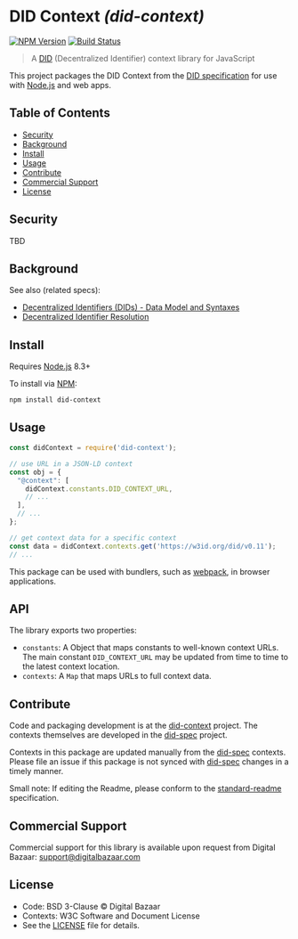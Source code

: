 # DID Context _(did-context)_

[![NPM Version](https://img.shields.io/npm/v/did-context.svg?style=flat-square)](https://npm.im/did-context)
[![Build Status](https://travis-ci.org/digitalbazaar/did-context.png?branch=master)](https://travis-ci.org/digitalbazaar/did-context)

> A [DID][did-spec] (Decentralized Identifier) context library for JavaScript

This project packages the DID Context from the [DID specification][did-spec]
for use with [Node.js][Node.js] and web apps.

## Table of Contents

- [Security](#security)
- [Background](#background)
- [Install](#install)
- [Usage](#usage)
- [Contribute](#contribute)
- [Commercial Support](#commercial-support)
- [License](#license)

## Security

TBD

## Background

See also (related specs):

* [Decentralized Identifiers (DIDs) - Data Model and Syntaxes][did-spec]
* [Decentralized Identifier Resolution](https://w3c-ccg.github.io/did-resolution/)

## Install

Requires [Node.js][] 8.3+

To install via [NPM][]:

```
npm install did-context
```

## Usage

```js
const didContext = require('did-context');

// use URL in a JSON-LD context
const obj = {
  "@context": [
    didContext.constants.DID_CONTEXT_URL,
    // ...
  ],
  // ...
};

// get context data for a specific context
const data = didContext.contexts.get('https://w3id.org/did/v0.11');
// ...
```

This package can be used with bundlers, such as [webpack][], in browser
applications.

## API

The library exports two properties:
- `constants`: A Object that maps constants to well-known context URLs. The
  main constant `DID_CONTEXT_URL` may be updated from time to time to the
  latest context location.
- `contexts`: A `Map` that maps URLs to full context data.

## Contribute

Code and packaging development is at the [did-context][] project. The contexts
themselves are developed in the [did-spec][] project.

Contexts in this package are updated manually from the [did-spec][] contexts.
Please file an issue if this package is not synced with [did-spec][] changes in
a timely manner.

Small note: If editing the Readme, please conform to the
[standard-readme](https://github.com/RichardLitt/standard-readme) specification.

## Commercial Support

Commercial support for this library is available upon request from
Digital Bazaar: support@digitalbazaar.com

## License

- Code: BSD 3-Clause © Digital Bazaar
- Contexts: W3C Software and Document License
- See the [LICENSE](./LICENSE.md) file for details.

[did-context]: https://github.com/digitalbazaar/did-context
[did-spec]: https://github.com/w3c-ccg/did-spec
[NPM]: https://www.npmjs.com/
[Node.js]: https://nodejs.org/
[webpack]: https://webpack.js.org/
